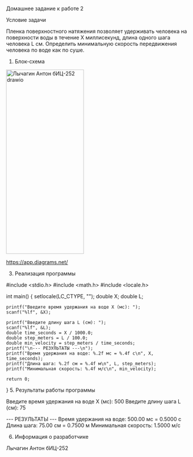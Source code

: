 Домашнее задание к работе 2

Условие задачи

Пленка поверхностного натяжения позволяет удерживать человека на поверхности
воды в течение Х миллисекунд, длина одного шага человека L см. Определить
минимальную скорость передвижения человека по воде как по суше.

1. Блок-схема
   
<img width="211" height="501" alt="Лычагин Антон бИЦ-252 drawio" src="https://github.com/user-attachments/assets/4a005a69-fc7c-4d03-a649-b128f66ddaa7" />

https://app.diagrams.net/

3. Реализация программы

#include <stdio.h>
#include <math.h>
#include <locale.h>

int main() {
    setlocale(LC_CTYPE, "");
    double X;
    double L;

    printf("Введите время удержания на воде X (мс): ");
    scanf("%lf", &X);

    printf("Введите длину шага L (см): ");
    scanf("%lf", &L);
    double time_seconds = X / 1000.0;
    double step_meters = L / 100.0;
    double min_velocity = step_meters / time_seconds;
    printf("\n--- РЕЗУЛЬТАТЫ ---\n");
    printf("Время удержания на воде: %.2f мс = %.4f с\n", X, time_seconds);
    printf("Длина шага: %.2f см = %.4f м\n", L, step_meters);
    printf("Минимальная скорость: %.4f м/с\n", min_velocity);

    return 0;
}
5. Результаты работы программы

Введите время удержания на воде X (мс): 500
Введите длину шага L (см): 75

--- РЕЗУЛЬТАТЫ ---
Время удержания на воде: 500.00 мс = 0.5000 с
Длина шага: 75.00 см = 0.7500 м
Минимальная скорость: 1.5000 м/с

6. Информация о разработчике

Лычагин Антон бИЦ-252
